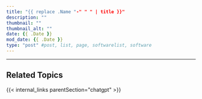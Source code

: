 ```yaml
---
title: "{{ replace .Name "-" " " | title }}"
description: ""
thumbnail: ""
thumbnail_alt: ""
date: {{ .Date }}
mod_date: {{ .Date }}
type: "post" #post, list, page, softwarelist, software
---
```


<!-- {{< figure src="/images/lighthouse.webp" alt="sunset lighthouse" caption=">An elephant at sunset" >}} -->

***
## Related Topics

{{< internal_links parentSection="chatgpt" >}}
